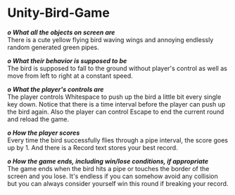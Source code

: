 # Unity-Bird-Game
***o What all the objects on screen are***  
	There is a cute yellow flying bird waving wings and annoying endlessly random generated green pipes. 

***o What their behavior is supposed to be***  
	The bird is supposed to fall to the ground without player's control as well as move from left to right at a constant speed.

***o What the player's controls are***   
	The player controls Whitespace to push up the bird a little bit every single key down. Notice that there is a time interval before the player can push up the bird again. Also the player can control Escape to end the current round and reload the game.

***o How the player scores***   
	Every time the bird successfully flies through a pipe interval, the score goes up by 1. And there is a Record text stores your best record.

***o How the game ends, including win/lose conditions, if appropriate***   
	The game ends when the bird hits a pipe or touches the border of the screen and you lose. It's endless if you can somehow avoid any collision but you can always consider yourself win this round if breaking your record.


